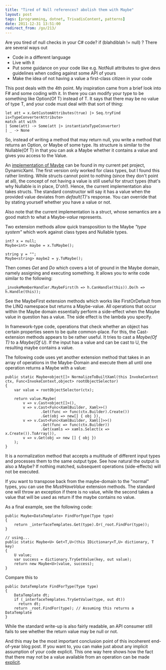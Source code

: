 ```yaml
---
title: "Tired of Null references? abolish them with Maybe"
layout: post
tags: [programming, dotnet, TrivadisContent, patterns]
date: 2011-12-31 13:51:00
redirect_from: /go/213/
---
```


Are you tired of null checks in your C# code? if (blahdiblah != null) ?
There are several ways out

* Code in a different language
* Live with it
* Put some guidance on your code like e.g. NotNull attributes to give devs guidelines when coding against some API of yours
* Make the idea of not having a value a first-class citizen in your code

This post deals with the 4th point. My inspiration came from a brief look into F# and some coding with it. In there you can modify your type to be something like Option(Of T) instead of T. It says that there may be no value of type T, and your code must deal with that sort of thing:

    let att = x.GetCustomAttributes(true) |> Seq.tryFind is<TypeConverterAttribute>
    match att with
    | Some(att) -> Some(att |> instantiateTypeConverter)
    | _ -> None


So, instead of writing a method that may return null, you write a method that returns an Option, or Maybe of some type. Its structure is similar to the Nullable(Of T) in that you can ask a Maybe whether it contains a value and gives you access to the Value.

An [implementation of Maybe][1] can be found in my current pet project, DynamicXaml. The first version only worked for class types, but I found this rather limiting. While structs cannot point to nothing (since they don't point at all), the concept of not having a value is still useful for struct types (that's why Nullable is in place, D'oh!). Hence, the current implementation also takes structs. The standard constructor will say it has a value when the provided value deviates from _default(T)_'s response. You can override that by stating yourself whether you have a value or not.

Also note that the current implementation is a struct, whose semantics are a good match to what a Maybe-_value_ represents.

Two extension methods allow quick transposition to the Maybe _"type system"_ which work against class types and Nullable types.

    int? x = null;
    Maybe<int> maybe = x.ToMaybe();
    
    string y = "";
    Maybe<string> maybe2 = y.ToMaybe();

Then comes _Get_ and _Do_ which covers a lot of ground in the Maybe domain, namely assigning and executing something. It allows you to write code similar to the following:

    _invokeMemberHandler.MaybeFirst(h => h.CanHandle(this)).Do(h => h.Handle(this));

See the MaybeFirst extension methods which works like FirstOrDefault from the LINQ namespace but returns a Maybe-value. All operations that occur within the Maybe domain essentially perform a side-effect when the Maybe value in question has a value. The side effect is the lambda you specify.

In framework-type code, operations that check whether an object has certain properties seem to be quite common-place. For this, the Cast-extension methods appears to be rather useful. It tries to cast a _Maybe(Of T)_ to a _Maybe(Of U)_. If the input has a value and can be cast to U, the resulting maybe contains a value.

The following code uses yet another extension method that takes in an array of operations in the Maybe-Domain and execute them all until one operation returns a Maybe with a value:

    public static Maybe<object[]> NormalizeToBuiltXaml(this InvokeContext ctx, Func<InvokeContext,object> rootObjectSelector)
    {
        var value = rootObjectSelector(ctx);
    
        return value.Maybe(
            v => v.Cast<object[]>(),
            v => v.Cast<Func<XamlBuilder, Xaml>>()
                    .Get(func => func(ctx.Builder).Create())
                    .Get(obj => new[] { obj }),
            v => v.Cast<Func<XamlBuilder, Xaml[]>>()
                    .Get(func => func(ctx.Builder))
                    .Get(xamls => xamls.Select(x => x.Create()).ToArray()),
            v => v.Get(obj => new [] { obj })
        );
    }

It is a normalization method that accepts a multitude of different input types and processes them to the same output type. See how natural the output is also a Maybe? If nothing matched, subsequent operations (side-effects) will not be executed.

If you want to transpose back from the maybe-domain to the "normal" types, you can use the _MustHaveValue_ extension methods. The standard one will throw an exception if there is no value, while the second takes a value that will be used as return if the maybe contains no value.

As a final example, see the following code:

    public Maybe<DataTemplate> FindForType(Type type)
    {
        return _interfaceTemplates.Get(type).Or(_root.FindFor(type));
    }

    // using...
    public static Maybe<U> Get<T,U>(this IDictionary<T,U> dictionary, T key)
    {
        U value;
        var success = dictionary.TryGetValue(key, out value);
        return new Maybe<U>(value, success);
    }

Compare this to

    public DataTemplate FindForType(Type type)
    {
        DataTemplate dt;
        if (_interfaceTemplates.TryGetValue(type, out dt))
          return dt;
        return _root.FindFor(type); // Assuming this returns a DataTemplate
    }

While the standard write-up is also fairly readable, an API consumer still fails to see whether the return value may be null or not. 

And this may be the most important conclusion point of this incoherent end-of-year blog post. If you want to, you can make just about any implicit assumption of your code explicit. This one way here shows how the fact that there may not be a value available from an operation can be made <u>explicit</u>.



  [1]: https://github.com/flq/XamlTags/blob/master/DynamicXaml/Extensions/Maybe.cs